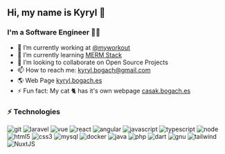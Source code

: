 ## Hi, my name is Kyryl 👋
### I'm a Software Engineer 👨‍💻

- 💼 I’m currently working at <a target="_blank" href="https://github.com/myworkout">@myworkout</a>
- 🌱 I’m currently learning <a target="_blank" href="https://www.mongodb.com/mern-stack">MERM Stack</a>
- 👯 I’m looking to collaborate on Open Source Projects
- 📫 How to reach me: kyryl.bogach@gmail.com
- 🌎 Web Page <a target="_blank" href="https://kyryl.bogach.com">kyryl.bogach.es</a>
- ⚡ Fun fact: My cat 🐈 has it's own webpage <a target="_blank" href="https://casak.bogach.com">casak.bogach.es</a>

### ⚡ Technologies
![git](https://img.shields.io/badge/git%20-%23F05033.svg?&style=for-the-badge&logo=git&logoColor=white)
![laravel](https://img.shields.io/badge/laravel%20-%23FF2D20.svg?&style=for-the-badge&logo=laravel&logoColor=white)
![vue](https://img.shields.io/badge/vuejs%20-%2335495e.svg?&style=for-the-badge&logo=vue.js&logoColor=%234FC08D)
![react](https://img.shields.io/badge/react%20-%2320232a.svg?&style=for-the-badge&logo=react&logoColor=%2361DAFB)
![angular](https://img.shields.io/badge/angular%20-%23DD0031.svg?&style=for-the-badge&logo=angular&logoColor=white)
![javascript](https://img.shields.io/badge/javascript%20-%23323330.svg?&style=for-the-badge&logo=javascript&logoColor=%23F7DF1E)
![typescript](https://img.shields.io/badge/typescript%20-%23007ACC.svg?&style=for-the-badge&logo=typescript&logoColor=white)
![node](https://img.shields.io/badge/node.js%20-%2343853D.svg?&style=for-the-badge&logo=node.js&logoColor=white)
![html5](https://img.shields.io/badge/html5%20-%23E34F26.svg?&style=for-the-badge&logo=html5&logoColor=white)
![css3](https://img.shields.io/badge/css3%20-%231572B6.svg?&style=for-the-badge&logo=css3&logoColor=white)
![mysql](https://img.shields.io/badge/mysql-%2300f.svg?&style=for-the-badge&logo=mysql&logoColor=white)
![docker](https://img.shields.io/badge/docker%20-%230db7ed.svg?&style=for-the-badge&logo=docker&logoColor=white)
![java](https://img.shields.io/badge/java-%23ED8B00.svg?&style=for-the-badge&logo=java&logoColor=white)
![php](https://img.shields.io/badge/php-%23777BB4.svg?&style=for-the-badge&logo=php&logoColor=white)
![dart](https://img.shields.io/badge/dart-%230175C2.svg?&style=for-the-badge&logo=dart&logoColor=white)
![gnu](https://img.shields.io/badge/shell_script%20-%23121011.svg?&style=for-the-badge&logo=gnu-bash&logoColor=white)
![tailwind](https://img.shields.io/badge/tailwindcss%20-%2338B2AC.svg?&style=for-the-badge&logo=tailwind-css&logoColor=white)
![NuxtJS](https://img.shields.io/badge/NuxtJS%20-black.svg?&style=for-the-badge&logo=NuxtJS&logoColor=white)


<!--
**kyryl-bogach/kyryl-bogach** is a ✨ _special_ ✨ repository because its `README.md` (this file) appears on your GitHub profile.
https://github.com/Ileriayo/markdown-badges
-->
